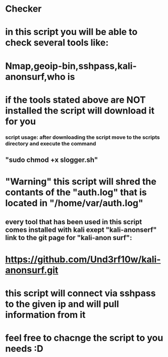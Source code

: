 # Checker
# in this script you will be able to check several tools like:
# Nmap,geoip-bin,sshpass,kali-anonsurf,who is
# if the tools stated above are NOT installed the script will download it for you
### script usage: after downloading the script move to the scripts directory and execute the command 
## "sudo chmod +x slogger.sh"
# "Warning" this script will shred the contants of the "auth.log" that is located in "/home/var/auth.log"
## every tool that has been used in this script comes installed with kali exept "kali-anonserf" link to the git page for "kali-anon surf":
# https://github.com/Und3rf10w/kali-anonsurf.git
# this script will connect via sshpass to the given ip and will pull information from it
# feel free to chacnge the script to you needs :D
